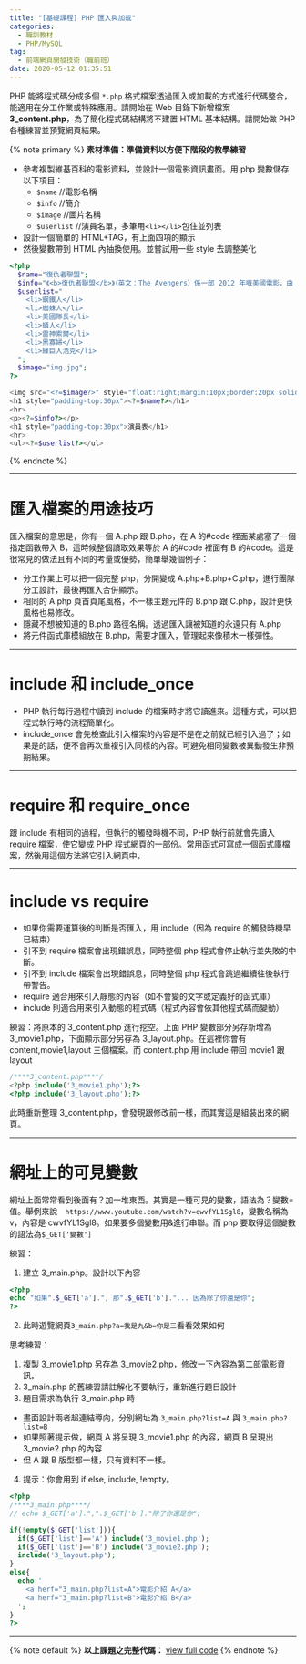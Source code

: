 ```yaml
---
title: "[基礎課程] PHP 匯入與加載"
categories:
  - 職訓教材
  - PHP/MySQL
tag:
  - 前端網頁開發技術（職前班）
date: 2020-05-12 01:35:51
---
```


PHP 能將程式碼分成多個 `*.php` 格式檔案透過匯入或加載的方式進行代碼整合，能適用在分工作業或特殊應用。請開始在 Web 目錄下新增檔案 **3_content.php**，為了簡化程式碼結構將不建置 HTML 基本結構。請開始做 PHP 各種練習並預覽網頁結果。

<!-- more -->

{% note primary %}
**素材準備：準備資料以方便下階段的教學練習** 
- 參考複製維基百科的電影資料，並設計一個電影資訊畫面。用 php 變數儲存以下項目：
  - `$name` //電影名稱
  - `$info` //簡介
  - `$image` //圖片名稱
  - `$userlist` //演員名單，多筆用`<li></li>`包住並列表
- 設計一個簡單的 HTML+TAG，有上面四項的顯示
- 然後變數帶到 HTML 內抽換使用<?= ?>。並嘗試用一些 style 去調整美化
```php 3_content.php
<?php
  $name="復仇者聯盟";
  $info="《<b>復仇者聯盟</b>》（英文：The Avengers）係一部 2012 年嘅美國電影，由 John Moore 執導兼編劇，Robert Downey Jr.、Chris Evans、Mark Ruffalo、Chris Hemsworth、Scarlett Johansson、Jeremy Renner、Tom Hiddleston、Clark Gregg、Cobie Smulders、Stellan Skarsgård、Samuel L. Jackson 主演。";
  $userlist="
    <li>鋼鐵人</li>
    <li>蜘蛛人</li>
    <li>美國隊長</li>
    <li>蟻人</li>
    <li>雷神索爾</li>
    <li>黑寡婦</li>
    <li>綠巨人浩克</li>
  ";
  $image="img.jpg";
?>

<img src="<?=$image?>" style="float:right;margin:10px;border:20px solid #cc0">
<h1 style="padding-top:30px"><?=$name?></h1>
<hr>
<p><?=$info?></p>
<h1 style="padding-top:30px">演員表</h1>
<hr>
<ul><?=$userlist?></ul>
```
{% endnote %}

---
# 匯入檔案的用途技巧
匯入檔案的意思是，你有一個 A.php 跟 B.php，在 A 的#code 裡面某處塞了一個指定函數帶入 B，這時候整個讀取效果等於 A 的#code 裡面有 B 的#code。這是很常見的做法且有不同的考量或優勢，簡單舉幾個例子：

- 分工作業上可以把一個完整 php，分開變成 A.php+B.php+C.php，進行團隊分工設計，最後再匯入合併顯示。
- 相同的 A.php 頁首頁尾風格，不一樣主題元件的 B.php 跟 C.php，設計更快風格也易修改。
- 隱藏不想被知道的 B.php 路徑名稱。透過匯入讓被知道的永遠只有 A.php
- 將元件函式庫模組放在 B.php，需要才匯入，管理起來像積木一樣彈性。

---
# include 和 include_once
- PHP 執行每行過程中讀到 include 的檔案時才將它讀進來。這種方式，可以把程式執行時的流程簡單化。
- include_once 會先檢查此引入檔案的內容是不是在之前就已經引入過了；如果是的話，便不會再次重複引入同樣的內容。可避免相同變數被異動發生非預期結果。

---
# require 和 require_once
跟 include 有相同的過程，但執行的觸發時機不同，PHP 執行前就會先讀入 require 檔案，使它變成 PHP 程式網頁的一部份。常用函式可寫成一個函式庫檔案，然後用這個方法將它引入網頁中。

---
# include vs require
- 如果你需要運算後的判斷是否匯入，用 include（因為 require 的觸發時機早已結束）
- 引不到 require 檔案會出現錯誤息，同時整個 php 程式會停止執行並失敗的中斷。
- 引不到 include 檔案會出現錯誤息，同時整個 php 程式會跳過繼續往後執行帶警告。
- require 適合用來引入靜態的內容（如不會變的文字或定義好的函式庫）
- include 則適合用來引入動態的程式碼（程式內容會依其他程式碼而變動）

練習：將原本的 3_content.php 進行挖空。上面 PHP 變數部分另存新增為 3_movie1.php，下面顯示部分另存為 3_layout.php。在這裡你會有 content,movie1,layout 三個檔案。而 content.php 用 include 帶回 movie1 跟 layout
```php
/****3_content.php****/
<?php include('3_movie1.php');?>
<?php include('3_layout.php');?>
```
此時重新整理 3_content.php，會發現跟修改前一樣，而其實這是組裝出來的網頁。

---
# 網址上的可見變數
網址上面常常看到後面有？加一堆東西。其實是一種可見的變數，語法為？變數=值。舉例來說　`https://www.youtube.com/watch?v=cwvfYL1Sgl8`，變數名稱為 v，內容是 cwvfYL1Sgl8。如果要多個變數用&進行串聯。而 php 要取得這個變數的語法為`$_GET['變數']`

練習：
1. 建立 3_main.php。設計以下內容
```php
<?php
echo "如果".$_GET['a'].", 那".$_GET['b']."... 因為除了你還是你";
?>
```
2. 此時遊覽網頁`3_main.php?a=我是九&b=你是三`看看效果如何

思考練習：
1. 複製 3_movie1.php 另存為 3_movie2.php，修改一下內容為第二部電影資訊。
2. 3_main.php 的舊練習請註解化不要執行，重新進行題目設計
3. 題目需求為執行 3_main.php 時
  - 畫面設計兩者超連結導向，分別網址為 `3_main.php?list=A` 與 `3_main.php?list=B`
  - 如果照著提示做，網頁 A 將呈現 3_movie1.php 的內容，網頁 B 呈現出 3_movie2.php 的內容
  - 但 A 跟 B 版型都一樣，只有資料不一樣。
4. 提示：你會用到 if else, include, !empty。
```php
<?php
/****3_main.php****/
// echo $_GET['a'].",".$_GET['b']."除了你還是你";

if(!empty($_GET['list'])){
  if($_GET['list']=='A') include('3_movie1.php');
  if($_GET['list']=='B') include('3_movie2.php');
  include('3_layout.php');
}
else{
  echo '
    <a herf="3_main.php?list=A">電影介紹 A</a>
    <a herf="3_main.php?list=B">電影介紹 B</a>
  ';
}
?>
```

---

{% note default %}
**以上課題之完整代碼：** [view full code](https://gist.github.com/summer10920/f03511e55f4bf0b97ee1dc6b3bf6d77a)
{% endnote %}